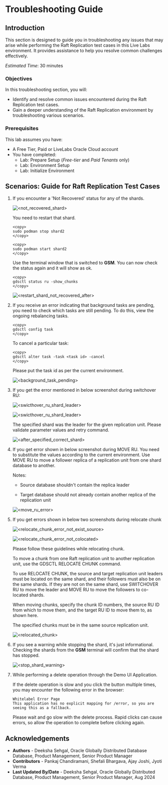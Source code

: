 # Troubleshooting Guide

## Introduction   
This section is designed to guide you in troubleshooting any issues that may arise while performing the Raft Replication test cases in this Live Labs environment. It provides assistance to help you resolve common challenges effectively.

*Estimated Time*:  30 minutes


### Objectives
In this troubleshooting section, you will:
* Identify and resolve common issues encountered during the Raft Replication test cases.
* Gain a deeper understanding of the Raft Replication environment by troubleshooting various scenarios.

### Prerequisites
This lab assumes you have:
- A Free Tier, Paid or LiveLabs Oracle Cloud account
- You have completed:
    - Lab: Prepare Setup (*Free-tier* and *Paid Tenants* only)
    - Lab: Environment Setup
    - Lab: Initialize Environment

## Scenarios: Guide for Raft Replication Test Cases

1. If you encounter a 'Not Recovered' status for any of the shards.

    ![<not_recovered_shard>](./images/1-not-recovered-shard.png " ")

   You need to restart that shard.

    ```
    <copy>
    sudo podman stop shard2
    </copy>
    ```

    ```
    <copy>
    sudo podman start shard2
    </copy>
    ```

    Use the terminal window that is switched to **GSM**. You can now check the status again and it will show as ok.

    ```
    <copy>
    gdsctl status ru -show_chunks
    </copy>
    ```

    ![<restart_shard_not_recovered_after>](./images/1-restart-shard-not-recovered-after.png " ")


2. If you receive an error indicating that background tasks are pending, you need to check which tasks are still pending. To do this, view the ongoing rebalancing tasks.

    ```
    <copy>
    gdsctl config task
    </copy>
    ```

    To cancel a particular task:

    ```
    <copy>
    gdsctl alter task -task <task id> -cancel
    </copy>
    ```

    Please put the task id as per the current environment.

    ![<background_task_pending>](./images/2-troubleshooting-bckground-task-pending.png " ")


3. If you get the error mentioned in below screenshot during switchover RU:


    ![<swicthover_ru_shard_leader>](./images/3-ru-status.png " ")

    ![<swicthover_ru_shard_leader>](./images/3-switchover-ru-shard-is-leader.png " ")

    The specified shard was the leader for the given replication unit.
    Please validate parameter values and retry command.

    ![<after_specified_correct_shard>](./images/3-after-specified-correct-shard.png " ")
    

4. If you get error shown in below screenshot during MOVE RU.
   You need to substitute the values according to the current environment. 
   Use MOVE RU to move a follower replica of a replication unit from one shard database to another. 
   
   Notes:

   - Source database shouldn't contain the replica leader

   - Target database should not already contain another replica of the replication unit


    ![<move_ru_error>](./images/4-move-ru-error.png " ")


5. If you get errors shown in below two screenshots during relocate chunk

    ![<relocate_chunk_error_not_exist_source>](./images/5-relocate-chunk-error-not-exist-source.png " ")


    ![<relocate_chunk_error_not_colocated>](./images/5-relocate-chunk-ru-not-colocated.png " ")

    Please follow these guidelines while relocating chunk.

    To move a chunk from one Raft replication unit to another replication unit, use the GDSCTL RELOCATE CHUNK command.

    To use RELOCATE CHUNK, the source and target replication unit leaders must be located on the same shard, and their followers must also be on the same shards. If they are not on the same shard, use SWITCHOVER RU to move the leader and MOVE RU to move the followers to co-located shards.

    When moving chunks, specify the chunk ID numbers, the source RU ID from which to move them, and the target RU ID to move them to, as shown here.

    The specified chunks must be in the same source replication unit.


    ![<relocated_chunk>](./images/5-relocated-chunk.png " ") 


6. If you see a warning while stopping the shard, it's just informational. Checking the shards from the **GSM** terminal will confirm that the shard has stopped.

    ![<stop_shard_warning>](./images/6-stop-shard-warning.png " ")


7. While performing a delete operation through the Demo UI Application.

   If the delete operation is slow and you click the button multiple times, you may encounter the following error in the browser:

    ```
    Whitelabel Error Page
    This application has no explicit mapping for /error, so you are seeing this as a fallback.
    ```

   Please wait and go slow with the delete process. Rapid clicks can cause errors, so allow the operation to complete before clicking again.


## Acknowledgements
* **Authors** - Deeksha Sehgal, Oracle Globally Distributed Database Database, Product Management, Senior Product Manager
* **Contributors** - Pankaj Chandiramani, Shefali Bhargava, Ajay Joshi, Jyoti Verma
* **Last Updated By/Date** - Deeksha Sehgal, Oracle Globally Distributed Database, Product Management, Senior Product Manager, Aug 2024
